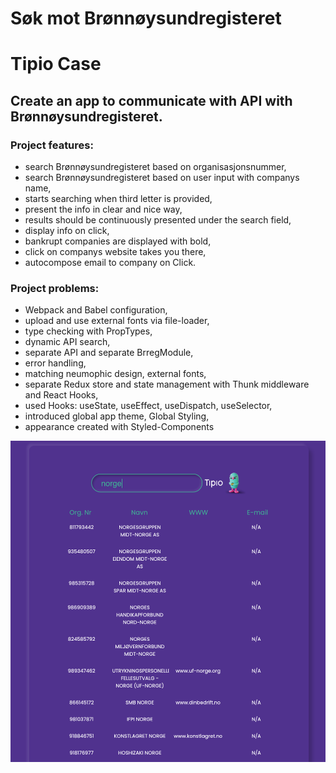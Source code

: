 # Søk mot Brønnøysundregisteret
# Tipio Case

## Create an app to communicate with API with Brønnøysundregisteret.
### Project features:
- search Brønnøysundregisteret based on organisasjonsnummer,
- search Brønnøysundregisteret based on user input with companys name,
- starts searching when third letter is provided,
- present the info in clear and nice way,
- results should be continuously presented under the search field,
- display info on click,
- bankrupt companies are displayed with bold,
- click on companys website takes you there,
- autocompose email to company on Click.
### Project problems:
- Webpack and Babel configuration,
- upload and use external fonts via file-loader,
- type checking with PropTypes,
- dynamic API search,
- separate API and separate BrregModule,
- error handling,
- matching neumophic design, external fonts,
- separate Redux store and state management with Thunk middleware and React Hooks,
- used Hooks: useState, useEffect, useDispatch, useSelector,
- introduced global app theme, Global Styling,
- appearance created with Styled-Components

<img src="./src/assets/preview.png" alt="localStorage"/>